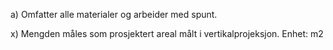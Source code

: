 a) Omfatter alle materialer og arbeider med spunt.

x) Mengden måles som prosjektert areal målt i vertikalprojeksjon. Enhet: m2

